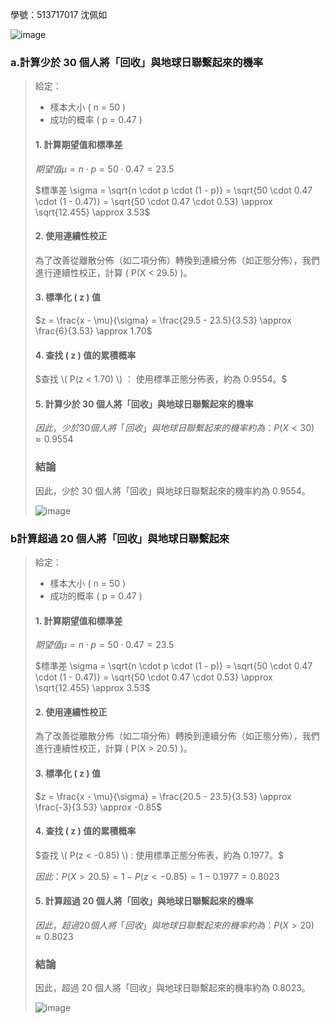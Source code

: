 學號：513717017 沈佩如

![image](https://github.com/user-attachments/assets/446c7a94-a5b0-4c90-9967-1e0470b77761)

### a.計算少於 30 個人將「回收」與地球日聯繫起來的機率

>給定：
>- 樣本大小 \( n = 50 \)
>- 成功的概率 \( p = 0.47 \)
>
>#### 1. 計算期望值和標準差
>
>$期望值 \mu = n \cdot p = 50 \cdot 0.47 = 23.5$
>
>$標準差 \sigma = \sqrt{n \cdot p \cdot (1 - p)} = \sqrt{50 \cdot 0.47 \cdot (1 - 0.47)} = \sqrt{50 \cdot 0.47 \cdot 0.53} \approx \sqrt{12.455} \approx 3.53$
>
>#### 2. 使用連續性校正
>
>為了改善從離散分佈（如二項分佈）轉換到連續分佈（如正態分佈），我們進行連續性校正，計算 \( P(X < 29.5) \)。
>
>#### 3. 標準化 \( z \) 值
>
>$z = \frac{x - \mu}{\sigma} = \frac{29.5 - 23.5}{3.53} \approx \frac{6}{3.53} \approx 1.70$
>
>#### 4. 查找 \( z \) 值的累積概率
>
>$查找 \( P(z < 1.70) \) ： 使用標準正態分佈表，約為 0.9554。$
>
>#### 5. 計算少於 30 個人將「回收」與地球日聯繫起來的機率
>
>$因此，少於 30 個人將「回收」與地球日聯繫起來的機率約為：P(X < 30) \approx 0.9554$
>
>### 結論
>
>因此，少於 30 個人將「回收」與地球日聯繫起來的機率約為 0.9554。
>
>![image](https://github.com/user-attachments/assets/49318b8d-a50a-4dfa-aaf8-9c4fcfd00c94)

### b計算超過 20 個人將「回收」與地球日聯繫起來

>給定：
>- 樣本大小 \( n = 50 \)
>- 成功的概率 \( p = 0.47 \)
>
>#### 1. 計算期望值和標準差
>
>$期望值 \mu = n \cdot p = 50 \cdot 0.47 = 23.5$
>
>$標準差 \sigma = \sqrt{n \cdot p \cdot (1 - p)} = \sqrt{50 \cdot 0.47 \cdot (1 - 0.47)} = \sqrt{50 \cdot 0.47 \cdot 0.53} \approx \sqrt{12.455} \approx 3.53$
>
>#### 2. 使用連續性校正
>
>為了改善從離散分佈（如二項分佈）轉換到連續分佈（如正態分佈），我們進行連續性校正，計算 \( P(X > 20.5) \)。
>
>#### 3. 標準化 \( z \) 值
>
>$z = \frac{x - \mu}{\sigma} = \frac{20.5 - 23.5}{3.53} \approx \frac{-3}{3.53} \approx -0.85$
>
>#### 4. 查找 \( z \) 值的累積概率
>
>$查找 \( P(z < -0.85) \) : 使用標準正態分佈表，約為 0.1977。$
>
>$因此：P(X > 20.5) = 1 - P(z < -0.85) = 1 - 0.1977 = 0.8023$
>
>#### 5. 計算超過 20 個人將「回收」與地球日聯繫起來的機率
>
>$因此，超過 20 個人將「回收」與地球日聯繫起來的機率約為：P(X > 20) \approx 0.8023$
>
>### 結論
>
>因此，超過 20 個人將「回收」與地球日聯繫起來的機率約為 0.8023。
>
>![image](https://github.com/user-attachments/assets/79428404-14c9-42b2-822c-43e5c6a23584)


